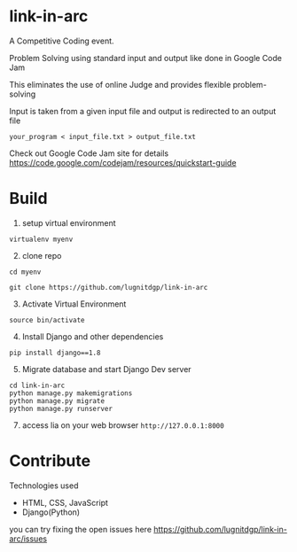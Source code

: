 # link-in-arc

A Competitive Coding event.

Problem Solving using standard input and output like done in Google Code Jam

This eliminates the use of online Judge and provides flexible problem-solving

Input is taken from a given input file and output is redirected to an output file


```
your_program < input_file.txt > output_file.txt
```

Check out Google Code Jam site for details https://code.google.com/codejam/resources/quickstart-guide


# Build
1. setup virtual environment

```
virtualenv myenv
```

2. clone repo

```
cd myenv

git clone https://github.com/lugnitdgp/link-in-arc
```

3. Activate Virtual Environment

```
source bin/activate
```

4. Install Django and other dependencies

```
pip install django==1.8
```

5. Migrate database and start Django Dev server

```
cd link-in-arc
python manage.py makemigrations
python manage.py migrate
python manage.py runserver
```

7. access lia on your web browser `http://127.0.0.1:8000`

# Contribute

Technologies used
* HTML, CSS, JavaScript
* Django(Python)

you can try fixing the open issues here https://github.com/lugnitdgp/link-in-arc/issues
